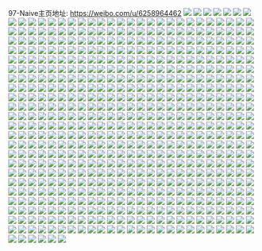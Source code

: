 97-Naive主页地址: https://weibo.com/u/6258964462 
![](https://wx4.sinaimg.cn/mw2000/006PzYzIly1h9fdxt6fa7j30r6107ng8.jpg) 
![](https://wx4.sinaimg.cn/mw2000/006PzYzIly1h9fdxuep4kj30r910ch4w.jpg) 
![](https://wx4.sinaimg.cn/mw2000/006PzYzIly1h9fdy1lau5j31si2e0npd.jpg) 
![](https://wx4.sinaimg.cn/mw2000/006PzYzIly1h9fdxs52ipj30q30ysk98.jpg) 
![](https://wx4.sinaimg.cn/mw2000/006PzYzIly1h9fdy9q19lj31uv2h5e82.jpg) 
![](https://wx4.sinaimg.cn/mw2000/006PzYzIly1h9fdxz3iqpj30q60yvaqw.jpg) 
![](https://wx4.sinaimg.cn/mw2000/006PzYzIly1h9fdxxtw24j324r2uc1kz.jpg) 
![](https://wx4.sinaimg.cn/mw2000/006PzYzIly1h9fdy535g6j321w2qj4qr.jpg) 
![](https://wx4.sinaimg.cn/mw2000/006PzYzIly1h9fdy6c5ncj30s411infs.jpg) 
![](https://wx4.sinaimg.cn/mw2000/006PzYzIly1h82h9rbypxj30se11vkc8.jpg) 
![](https://wx4.sinaimg.cn/mw2000/006PzYzIly1h82h9vf4s2j30rr110auk.jpg) 
![](https://wx4.sinaimg.cn/mw2000/006PzYzIly1h82h9shletj30to13jttw.jpg) 
![](https://wx4.sinaimg.cn/mw2000/006PzYzIly1h82ha1rfpjj31t62ewkjn.jpg) 
![](https://wx4.sinaimg.cn/mw2000/006PzYzIly1h82hhj09v0j323b2sfqv7.jpg) 
![](https://wx4.sinaimg.cn/mw2000/006PzYzIly1h82hht0f8cj324s2udhdv.jpg) 
![](https://wx4.sinaimg.cn/mw2000/006PzYzIly1h82h9z2yl1j323n2svu0z.jpg) 
![](https://wx4.sinaimg.cn/mw2000/006PzYzIly1h82h9ua8k8j30lc0sgn9j.jpg) 
![](https://wx4.sinaimg.cn/mw2000/006PzYzIly1h82h9q5wmfj30u01417qz.jpg) 
![](https://wx4.sinaimg.cn/mw2000/006PzYzIly1h82hgqatfzj32c0340npf.jpg) 
![](https://wx4.sinaimg.cn/mw2000/006PzYzIly1h82h9ti2v4j30u0140tt1.jpg) 
![](https://wx4.sinaimg.cn/mw2000/006PzYzIly1h82ha4aagsj32172plqv6.jpg) 
![](https://wx4.sinaimg.cn/mw2000/006PzYzIly1h82h9w2hugj30lw0t7wtm.jpg) 
![](https://wx4.sinaimg.cn/mw2000/006PzYzIgy1h7q3dl7bq3j325g2vae84.jpg) 
![](https://wx4.sinaimg.cn/mw2000/006PzYzIgy1h7q3d2y1pcj321d2pue84.jpg) 
![](https://wx4.sinaimg.cn/mw2000/006PzYzIgy1h7q3emekmbj329o30wkjp.jpg) 
![](https://wx4.sinaimg.cn/mw2000/006PzYzIgy1h7q3g04yxrj32022o2hdw.jpg) 
![](https://wx4.sinaimg.cn/mw2000/006PzYzIgy1h7q3gtlympj325z2vyqv8.jpg) 
![](https://wx4.sinaimg.cn/mw2000/006PzYzIgy1h7q3joiv9bj31t62ew7wj.jpg) 
![](https://wx4.sinaimg.cn/mw2000/006PzYzIgy1h7q3oilt5wj32802yokjp.jpg) 
![](https://wx4.sinaimg.cn/mw2000/006PzYzIgy1h7q3otl725j323d2shhdw.jpg) 
![](https://wx4.sinaimg.cn/mw2000/006PzYzIgy1h7q3p3l2r8j328v2ztb2d.jpg) 
![](https://wx4.sinaimg.cn/mw2000/006PzYzIgy1h7jc82wg3rj32822yqhdv.jpg) 
![](https://wx4.sinaimg.cn/mw2000/006PzYzIgy1h7jc6792vfj31wz2jyqv6.jpg) 
![](https://wx4.sinaimg.cn/mw2000/006PzYzIgy1h7jc3m9xyoj31zg2n9e84.jpg) 
![](https://wx4.sinaimg.cn/mw2000/006PzYzIgy1h7jc9wwo67j31v92hpx6r.jpg) 
![](https://wx4.sinaimg.cn/mw2000/006PzYzIgy1h7i265po64j31b01qo1kz.jpg) 
![](https://wx4.sinaimg.cn/mw2000/006PzYzIgy1h7i27mf274j31at1qf4qr.jpg) 
![](https://wx4.sinaimg.cn/mw2000/006PzYzIgy1h7i2bi2yhzj325v2vt7wm.jpg) 
![](https://wx4.sinaimg.cn/mw2000/006PzYzIgy1h7i27z6sc6j32c0340x6t.jpg) 
![](https://wx4.sinaimg.cn/mw2000/006PzYzIgy1h773lc953hj30yb19r7cq.jpg) 
![](https://wx4.sinaimg.cn/mw2000/006PzYzIgy1h773lcxobrj30xw1964ay.jpg) 
![](https://wx4.sinaimg.cn/mw2000/006PzYzIgy1h773lbfz7jj30y919o4bv.jpg) 
![](https://wx4.sinaimg.cn/mw2000/006PzYzIgy1h773ldzjf8j30y719lgq9.jpg) 
![](https://wx4.sinaimg.cn/mw2000/006PzYzIgy1h773leqf4mj30y719l0vs.jpg) 
![](https://wx4.sinaimg.cn/mw2000/006PzYzIgy1h773lfyjdvj30y919ond1.jpg) 
![](https://wx4.sinaimg.cn/mw2000/006PzYzIgy1h773lh4j0dj30y419h4gx.jpg) 
![](https://wx4.sinaimg.cn/mw2000/006PzYzIgy1h773ligqlzj30xr190h9e.jpg) 
![](https://wx4.sinaimg.cn/mw2000/006PzYzIgy1h773ljt47tj30y419h1kx.jpg) 
![](https://wx4.sinaimg.cn/mw2000/006PzYzIgy1h6p6fqgfbjj328k2zf4cl.jpg) 
![](https://wx4.sinaimg.cn/mw2000/006PzYzIgy1h6p6fdr0r4j31y12lekjm.jpg) 
![](https://wx4.sinaimg.cn/mw2000/006PzYzIgy1h6p6ga7vbdj31zg2nae83.jpg) 
![](https://wx4.sinaimg.cn/mw2000/006PzYzIgy1h6p6gi32g5j31zx2nwx6q.jpg) 
![](https://wx4.sinaimg.cn/mw2000/006PzYzIgy1h6fvgtlq3qj30k00qodgs.jpg) 
![](https://wx4.sinaimg.cn/mw2000/006PzYzIgy1h6fvhvttxyj31sl2e47wi.jpg) 
![](https://wx4.sinaimg.cn/mw2000/006PzYzIgy1h6fvj7dsj5j325l2vg7h2.jpg) 
![](https://wx4.sinaimg.cn/mw2000/006PzYzIgy1h6fvgq3coij32c0340h3n.jpg) 
![](https://wx4.sinaimg.cn/mw2000/006PzYzIgy1h6a65a7gipj31gf1xx7wh.jpg) 
![](https://wx4.sinaimg.cn/mw2000/006PzYzIgy1h6a665u6zrj31h51yutc2.jpg) 
![](https://wx4.sinaimg.cn/mw2000/006PzYzIgy1h63agexcr6j32c03407wi.jpg) 
![](https://wx4.sinaimg.cn/mw2000/006PzYzIgy1h63agqyapjj32c03401kz.jpg) 
![](https://wx4.sinaimg.cn/mw2000/006PzYzIgy1h63ah1owg2j32c0340npe.jpg) 
![](https://wx4.sinaimg.cn/mw2000/006PzYzIgy1h63ahg6ubxj32b42b4hdt.jpg) 
![](https://wx4.sinaimg.cn/mw2000/006PzYzIgy1h63ag6xo5mj32c03404qr.jpg) 
![](https://wx4.sinaimg.cn/mw2000/006PzYzIgy1h63afuvo7oj328b2z27wi.jpg) 
![](https://wx4.sinaimg.cn/mw2000/006PzYzIgy1h63afm7lifj32c0340qv5.jpg) 
![](https://wx4.sinaimg.cn/mw2000/006PzYzIgy1h63ahadcp9j324k24kb2a.jpg) 
![](https://wx4.sinaimg.cn/mw2000/006PzYzIgy1h63ai35jmej30yi1a01ky.jpg) 
![](https://wx4.sinaimg.cn/mw2000/006PzYzIgy1h5wape4tdlj31sj2e2n3h.jpg) 
![](https://wx4.sinaimg.cn/mw2000/006PzYzIgy1h5wanz5wvwj327a2xqe83.jpg) 
![](https://wx4.sinaimg.cn/mw2000/006PzYzIgy1h5wb86tav6j32c0340qk4.jpg) 
![](https://wx4.sinaimg.cn/mw2000/006PzYzIgy1h5wb8dbekrj31fg1wme81.jpg) 
![](https://wx4.sinaimg.cn/mw2000/006PzYzIgy1h5wb8sw57lj31tz2fzkjm.jpg) 
![](https://wx4.sinaimg.cn/mw2000/006PzYzIgy1h5wb7b0d72j31vu2igqbm.jpg) 
![](https://wx4.sinaimg.cn/mw2000/006PzYzIgy1h5wb94glj3j324z2unu0y.jpg) 
![](https://wx4.sinaimg.cn/mw2000/006PzYzIgy1h5watts0goj30lc0sgjyj.jpg) 
![](https://wx4.sinaimg.cn/mw2000/006PzYzIgy1h5wavuxtngj321t2qf12j.jpg) 
![](https://wx4.sinaimg.cn/mw2000/006PzYzIgy1h5war1dnboj31qz2bytbg.jpg) 
![](https://wx4.sinaimg.cn/mw2000/006PzYzIgy1h5watlj57uj32772xlqv6.jpg) 
![](https://wx4.sinaimg.cn/mw2000/006PzYzIgy1h5wb9kt62kj32112pdu0y.jpg) 
![](https://wx4.sinaimg.cn/mw2000/006PzYzIgy1h5wb9o5qu7j31d41ti4qp.jpg) 
![](https://wx4.sinaimg.cn/mw2000/006PzYzIgy1h5wb9vyxv3j32c03404e5.jpg) 
![](https://wx4.sinaimg.cn/mw2000/006PzYzIgy1h5wba0gr1cj31us2h243a.jpg) 
![](https://wx4.sinaimg.cn/mw2000/006PzYzIgy1h5wba4gadmj31g11xdjzd.jpg) 
![](https://wx4.sinaimg.cn/mw2000/006PzYzIgy1h5wba6wqz9j315e1j7div.jpg) 
![](https://wx4.sinaimg.cn/mw2000/006PzYzIgy1h5unpiatd3j31r92ccwnv.jpg) 
![](https://wx4.sinaimg.cn/mw2000/006PzYzIgy1h5unnzbwd6j328e2z64ok.jpg) 
![](https://wx4.sinaimg.cn/mw2000/006PzYzIgy1h5unp47t0xj31y52ljnpd.jpg) 
![](https://wx4.sinaimg.cn/mw2000/006PzYzIgy1h5unper75cj31yn2m6qv6.jpg) 
![](https://wx4.sinaimg.cn/mw2000/006PzYzIgy1h5unpkxgbkj30xc231wjj.jpg) 
![](https://wx4.sinaimg.cn/mw2000/006PzYzIgy1h5unotfqc8j31zr2nohdt.jpg) 
![](https://wx4.sinaimg.cn/mw2000/006PzYzIgy1h5unp6x2msj31he1z6hdt.jpg) 
![](https://wx4.sinaimg.cn/mw2000/006PzYzIgy1h5uno74179j31v92hp4qq.jpg) 
![](https://wx4.sinaimg.cn/mw2000/006PzYzIgy1h5unootarlj322k2rfww4.jpg) 
![](https://wx4.sinaimg.cn/mw2000/006PzYzIgy1h5unoakzpzj32652w6kjm.jpg) 
![](https://wx4.sinaimg.cn/mw2000/006PzYzIgy1h5unof70yuj325j2vd7wj.jpg) 
![](https://wx4.sinaimg.cn/mw2000/006PzYzIgy1h5unnurp1mj325z2vyx6p.jpg) 
![](https://wx4.sinaimg.cn/mw2000/006PzYzIgy1h5unoia20qj325d2v5dnq.jpg) 
![](https://wx4.sinaimg.cn/mw2000/006PzYzIgy1h5unokzwc4j31p929otk2.jpg) 
![](https://wx4.sinaimg.cn/mw2000/006PzYzIgy1h5uno3n22xj326d2whqrg.jpg) 
![](https://wx4.sinaimg.cn/mw2000/006PzYzIgy1h5unoy5gslj32572uykjl.jpg) 
![](https://wx4.sinaimg.cn/mw2000/006PzYzIgy1h5unp0yl0oj31yv2mhn2c.jpg) 
![](https://wx4.sinaimg.cn/mw2000/006PzYzIgy1h5unpaqs85j324t2ufqv6.jpg) 
![](https://wx4.sinaimg.cn/mw2000/006PzYzIgy1h5s9qvv7lyj31ww2juu0x.jpg) 
![](https://wx4.sinaimg.cn/mw2000/006PzYzIgy1h5s9o828ssj31q32asqv5.jpg) 
![](https://wx4.sinaimg.cn/mw2000/006PzYzIgy1h5s9qf3tk0j31wf2j9x6p.jpg) 
![](https://wx4.sinaimg.cn/mw2000/006PzYzIgy1h5s9pn94ekj325g2va7wi.jpg) 
![](https://wx4.sinaimg.cn/mw2000/006PzYzIgy1h5s9oaa2f9j31ca1se7wh.jpg) 
![](https://wx4.sinaimg.cn/mw2000/006PzYzIgy1h5s9ohf3mtj31jx22k77x.jpg) 
![](https://wx4.sinaimg.cn/mw2000/006PzYzIgy1h5s9oflm30j31zg2n9ahj.jpg) 
![](https://wx4.sinaimg.cn/mw2000/006PzYzIgy1h5s9qqxtjmj321b2pq7cy.jpg) 
![](https://wx4.sinaimg.cn/mw2000/006PzYzIgy1h5s9opa5inj32a631kjws.jpg) 
![](https://wx4.sinaimg.cn/mw2000/006PzYzIgy1h5s9okd65cj31zc2n4dox.jpg) 
![](https://wx4.sinaimg.cn/mw2000/006PzYzIgy1h5s9otwjn4j320q2ozqv5.jpg) 
![](https://wx4.sinaimg.cn/mw2000/006PzYzIgy1h5s9ocwbc7j320s2p1k1q.jpg) 
![](https://wx4.sinaimg.cn/mw2000/006PzYzIgy1h5s9pro9ixj31g31xhadz.jpg) 
![](https://wx4.sinaimg.cn/mw2000/006PzYzIgy1h5s9q29bjgj31mk263e81.jpg) 
![](https://wx4.sinaimg.cn/mw2000/006PzYzIgy1h5s9q7m6jcj31kc233e81.jpg) 
![](https://wx4.sinaimg.cn/mw2000/006PzYzIgy1h5s9qako6gj31wy2jxdpe.jpg) 
![](https://wx4.sinaimg.cn/mw2000/006PzYzIgy1h5s9qmlxxyj320p2oxb2a.jpg) 
![](https://wx4.sinaimg.cn/mw2000/006PzYzIgy1h5rbqlsxcoj31mc25s4qp.jpg) 
![](https://wx4.sinaimg.cn/mw2000/006PzYzIgy1h5rbrncfnoj31l62484qq.jpg) 
![](https://wx4.sinaimg.cn/mw2000/006PzYzIgy1h5rbqczc3cj31o02807wi.jpg) 
![](https://wx4.sinaimg.cn/mw2000/006PzYzIgy1h5rcvnkoggj31o02804qq.jpg) 
![](https://wx4.sinaimg.cn/mw2000/006PzYzIgy1h5ktqi6vwbj327r2ybb2a.jpg) 
![](https://wx4.sinaimg.cn/mw2000/006PzYzIgy1h5ktqp7iu7j32c0340kjn.jpg) 
![](https://wx4.sinaimg.cn/mw2000/006PzYzIgy1h5ktrfor69j328u2zskjm.jpg) 
![](https://wx4.sinaimg.cn/mw2000/006PzYzIgy1h5ktr9fli5j31r02c0x6p.jpg) 
![](https://wx4.sinaimg.cn/mw2000/006PzYzIgy1h5ktr4z1pkj31ct1t27wh.jpg) 
![](https://wx4.sinaimg.cn/mw2000/006PzYzIgy1h5ktrhtqhij315g1jawuk.jpg) 
![](https://wx4.sinaimg.cn/mw2000/006PzYzIgy1h5ktqv5m48j32c0340e82.jpg) 
![](https://wx4.sinaimg.cn/mw2000/006PzYzIgy1h5ktq90b76j320p2oynpd.jpg) 
![](https://wx4.sinaimg.cn/mw2000/006PzYzIgy1h5ktr0xh07j329z31bb2a.jpg) 
![](https://wx4.sinaimg.cn/mw2000/006PzYzIgy1h5imjo93ruj32ac31sx6s.jpg) 
![](https://wx4.sinaimg.cn/mw2000/006PzYzIgy1h5imjfrlvlj32c0340e83.jpg) 
![](https://wx4.sinaimg.cn/mw2000/006PzYzIgy1h5imj4cm2ej32c0340b2b.jpg) 
![](https://wx4.sinaimg.cn/mw2000/006PzYzIgy1h5imj6aug8j32c03401kz.jpg) 
![](https://wx4.sinaimg.cn/mw2000/006PzYzIgy1h5hr0knbbij30t41fqh3z.jpg) 
![](https://wx4.sinaimg.cn/mw2000/006PzYzIgy1h5envip9atj31o0280x6p.jpg) 
![](https://wx4.sinaimg.cn/mw2000/006PzYzIgy1h5envmxt4rj31o0280hdt.jpg) 
![](https://wx4.sinaimg.cn/mw2000/006PzYzIgy1h5envr52zej31o0280kjl.jpg) 
![](https://wx4.sinaimg.cn/mw2000/006PzYzIgy1h5envd2zxkj31o0280kjl.jpg) 
![](https://wx4.sinaimg.cn/mw2000/006PzYzIgy1h58ype6z7bj31rm2ctx6p.jpg) 
![](https://wx4.sinaimg.cn/mw2000/006PzYzIgy1h58yph4ngvj31zj2nd1ky.jpg) 
![](https://wx4.sinaimg.cn/mw2000/006PzYzIgy1h58yp8tkddj31gv1yib0z.jpg) 
![](https://wx4.sinaimg.cn/mw2000/006PzYzIgy1h58ypkczfkj31we2j7kjl.jpg) 
![](https://wx4.sinaimg.cn/mw2000/006PzYzIgy1h56bsbkip8j31y12leqv7.jpg) 
![](https://wx4.sinaimg.cn/mw2000/006PzYzIgy1h56bs5q4k4j31x12k24qs.jpg) 
![](https://wx4.sinaimg.cn/mw2000/006PzYzIgy1h56bsgcrfoj31tc2f4u0x.jpg) 
![](https://wx4.sinaimg.cn/mw2000/006PzYzIgy1h53g20f1ftj31cj1sp1kx.jpg) 
![](https://wx4.sinaimg.cn/mw2000/006PzYzIgy1h53g22gh8jj31co1sw1kx.jpg) 
![](https://wx4.sinaimg.cn/mw2000/006PzYzIgy1h53g1y4o1kj31ew1vv4qp.jpg) 
![](https://wx4.sinaimg.cn/mw2000/006PzYzIgy1h53g24f6s4j31c61s84qp.jpg) 
![](https://wx4.sinaimg.cn/mw2000/006PzYzIgy1h5342690rvj32c033y4qs.jpg) 
![](https://wx4.sinaimg.cn/mw2000/006PzYzIgy1h534291i9ij321u2qgu0y.jpg) 
![](https://wx4.sinaimg.cn/mw2000/006PzYzIgy1h5343818mrj32c03404qr.jpg) 
![](https://wx4.sinaimg.cn/mw2000/006PzYzIgy1h51yl373a8j32a72a7u0z.jpg) 
![](https://wx4.sinaimg.cn/mw2000/006PzYzIgy1h51ykt5rdbj322f2r91l0.jpg) 
![](https://wx4.sinaimg.cn/mw2000/006PzYzIgy1h51ylh418wj32c0340b2d.jpg) 
![](https://wx4.sinaimg.cn/mw2000/006PzYzIgy1h51ylspxs7j324s2ud7wk.jpg) 
![](https://wx4.sinaimg.cn/mw2000/006PzYzIgy1h4vzc1rd62j32801o0hdt.jpg) 
![](https://wx4.sinaimg.cn/mw2000/006PzYzIgy1h4vzbzs8a5j32c0340e81.jpg) 
![](https://wx4.sinaimg.cn/mw2000/006PzYzIgy1h4vzd4mr4mj328f2z8u0x.jpg) 
![](https://wx4.sinaimg.cn/mw2000/006PzYzIgy1h4vzd1xtn0j31yr2mc4qq.jpg) 
![](https://wx4.sinaimg.cn/mw2000/006PzYzIgy1h4qkgli4usj31mc25sx6p.jpg) 
![](https://wx4.sinaimg.cn/mw2000/006PzYzIgy1h4qkguclmkj31zz2nzb2c.jpg) 
![](https://wx4.sinaimg.cn/mw2000/006PzYzIgy1h4qkh1lmp5j31vv2ih4qq.jpg) 
![](https://wx4.sinaimg.cn/mw2000/006PzYzIgy1h4qkhih0spj31vk2i3hdv.jpg) 
![](https://wx4.sinaimg.cn/mw2000/006PzYzIgy1h4qkgd7595j31xy2l9u0z.jpg) 
![](https://wx4.sinaimg.cn/mw2000/006PzYzIgy1h4qkhs9xfmj321g2pxnpe.jpg) 
![](https://wx4.sinaimg.cn/mw2000/006PzYzIgy1h4qkh8btvvj31rj2cqu0y.jpg) 
![](https://wx4.sinaimg.cn/mw2000/006PzYzIgy1h4qkg2go7zj31ma25s7wh.jpg) 
![](https://wx4.sinaimg.cn/mw2000/006PzYzIgy1h4qkg0uls5j325n2vjhdw.jpg) 
![](https://wx4.sinaimg.cn/mw2000/006PzYzIgy1h4pf6skmzyj31rf2n5npe.jpg) 
![](https://wx4.sinaimg.cn/mw2000/006PzYzIgy1h4pf4r0gwbj31ut2h3hdu.jpg) 
![](https://wx4.sinaimg.cn/mw2000/006PzYzIgy1h4pf4gzvw8j31w92j0kjm.jpg) 
![](https://wx4.sinaimg.cn/mw2000/006PzYzIgy1h4pf7cqjipj31v82st4qr.jpg) 
![](https://wx4.sinaimg.cn/mw2000/006PzYzIgy1h4pf4z5wpmj31ni2xrx6p.jpg) 
![](https://wx4.sinaimg.cn/mw2000/006PzYzIgy1h4pf56iv5wj31si2e0hdu.jpg) 
![](https://wx4.sinaimg.cn/mw2000/006PzYzIgy1h4pf5jpxobj31z72mykjn.jpg) 
![](https://wx4.sinaimg.cn/mw2000/006PzYzIgy1h4pf5owi5vj322o340qv7.jpg) 
![](https://wx4.sinaimg.cn/mw2000/006PzYzIgy1h4pf5uk4agj321q32mb2b.jpg) 
![](https://wx4.sinaimg.cn/mw2000/006PzYzIgy1h4pf5zknflj32rk22ohdv.jpg) 
![](https://wx4.sinaimg.cn/mw2000/006PzYzIgy1h4pf7gfcoaj318b1uhu0x.jpg) 
![](https://wx4.sinaimg.cn/mw2000/006PzYzIgy1h4pf669hpij31xj2wbe83.jpg) 
![](https://wx4.sinaimg.cn/mw2000/006PzYzIgy1h4pf6nthhnj32752xihdx.jpg) 
![](https://wx4.sinaimg.cn/mw2000/006PzYzIgy1h4pf8a1q3pj31ys2y67wj.jpg) 
![](https://wx4.sinaimg.cn/mw2000/006PzYzIgy1h4pf6zhfnbj31yi2xrhdy.jpg) 
![](https://wx4.sinaimg.cn/mw2000/006PzYzIgy1h4pf7yxn08j31yr2y4b2c.jpg) 
![](https://wx4.sinaimg.cn/mw2000/006PzYzIgy1h4pf6dhtgqj31t32pnnpe.jpg) 
![](https://wx4.sinaimg.cn/mw2000/006PzYzIgy1h4pf867e05j31my2gf7wk.jpg) 
![](https://wx4.sinaimg.cn/mw2000/006PzYzIgy1h4os6qmxllj32552uuu0z.jpg) 
![](https://wx4.sinaimg.cn/mw2000/006PzYzIgy1h4os6gssyej32af31xe84.jpg) 
![](https://wx4.sinaimg.cn/mw2000/006PzYzIgy1h4os5ttbrbj32c0340b2c.jpg) 
![](https://wx4.sinaimg.cn/mw2000/006PzYzIgy1h4os5ypn43j326t2x2e83.jpg) 
![](https://wx4.sinaimg.cn/mw2000/006PzYzIgy1h4os6muc9ij323e2si1l0.jpg) 
![](https://wx4.sinaimg.cn/mw2000/006PzYzIgy1h4os6v60alj324s2ud1l0.jpg) 
![](https://wx4.sinaimg.cn/mw2000/006PzYzIgy1h4os71sparj31si2e0qv6.jpg) 
![](https://wx4.sinaimg.cn/mw2000/006PzYzIgy1h4os6689qlj32082obqv7.jpg) 
![](https://wx4.sinaimg.cn/mw2000/006PzYzIgy1h4os6z49evj31s02dce83.jpg) 
![](https://wx4.sinaimg.cn/mw2000/006PzYzIgy1h4o8cp56bij323f2sl1kz.jpg) 
![](https://wx4.sinaimg.cn/mw2000/006PzYzIgy1h4o8bzddgtj326b2wfqv7.jpg) 
![](https://wx4.sinaimg.cn/mw2000/006PzYzIgy1h4o8capnacj327p2yakjn.jpg) 
![](https://wx4.sinaimg.cn/mw2000/006PzYzIgy1h4o8cgims3j31tc2f44qq.jpg) 
![](https://wx4.sinaimg.cn/mw2000/006PzYzIgy1h4o8cvreezj326i2wohdu.jpg) 
![](https://wx4.sinaimg.cn/mw2000/006PzYzIgy1h4o8d0f8gyj329930db2b.jpg) 
![](https://wx4.sinaimg.cn/mw2000/006PzYzIgy1h4o8d5ljy7j326e2wi1kz.jpg) 
![](https://wx4.sinaimg.cn/mw2000/006PzYzIgy1h4o8dao9gmj31vv2ih7wi.jpg) 
![](https://wx4.sinaimg.cn/mw2000/006PzYzIgy1h4o8brrdkoj329q30z7wj.jpg) 
![](https://wx4.sinaimg.cn/mw2000/006PzYzIly1h46kx03coej31cq1sy4qp.jpg) 
![](https://wx4.sinaimg.cn/mw2000/006PzYzIly1h46kwyxqoij31ko23j7wh.jpg) 
![](https://wx4.sinaimg.cn/mw2000/006PzYzIly1h43mzbmzu2j31rn2cue82.jpg) 
![](https://wx4.sinaimg.cn/mw2000/006PzYzIly1h43mzfrvrsj31bt1rqkjl.jpg) 
![](https://wx4.sinaimg.cn/mw2000/006PzYzIly1h43mzdbp6vj325q2vnx6q.jpg) 
![](https://wx4.sinaimg.cn/mw2000/006PzYzIly1h43mzgvu86j31711le1kn.jpg) 
![](https://wx4.sinaimg.cn/mw2000/006PzYzIly1h3xa5rtsq0j32062o8b2a.jpg) 
![](https://wx4.sinaimg.cn/mw2000/006PzYzIly1h3xa5plfxej320n2oub2a.jpg) 
![](https://wx4.sinaimg.cn/mw2000/006PzYzIly1h3rjqo29tfj31rn2cuhdt.jpg) 
![](https://wx4.sinaimg.cn/mw2000/006PzYzIly1h3rjqovbwaj31qc2b4hdt.jpg) 
![](https://wx4.sinaimg.cn/mw2000/006PzYzIly1h3rjqpoxsrj31ol28snpd.jpg) 
![](https://wx4.sinaimg.cn/mw2000/006PzYzIly1h3rjqjt1fhj321s2qd7wj.jpg) 
![](https://wx4.sinaimg.cn/mw2000/006PzYzIly1h3rjql35ukj32072o9kjm.jpg) 
![](https://wx4.sinaimg.cn/mw2000/006PzYzIly1h3rjqn3we6j32052o71kz.jpg) 
![](https://wx4.sinaimg.cn/mw2000/006PzYzIly1h3rjqqw1kaj31s62dj1ky.jpg) 
![](https://wx4.sinaimg.cn/mw2000/006PzYzIly1h3rjqryp0pj31tc2f4hdu.jpg) 
![](https://wx4.sinaimg.cn/mw2000/006PzYzIly1h3rjqtcgy5j31vb2hrnpe.jpg) 
![](https://wx4.sinaimg.cn/mw2000/006PzYzIly1h3l0je86qjj31yl2m3b2a.jpg) 
![](https://wx4.sinaimg.cn/mw2000/006PzYzIly1h3l0jkm6ruj31jq22bkjl.jpg) 
![](https://wx4.sinaimg.cn/mw2000/006PzYzIly1h3l0jipg2pj327k2y24qr.jpg) 
![](https://wx4.sinaimg.cn/mw2000/006PzYzIly1h3l0jm3q53j31hd1z5kjl.jpg) 
![](https://wx4.sinaimg.cn/mw2000/006PzYzIly1h3l0jnq8pyj31v82hn7wh.jpg) 
![](https://wx4.sinaimg.cn/mw2000/006PzYzIly1h3l0jqlcw1j327g2xxx6q.jpg) 
![](https://wx4.sinaimg.cn/mw2000/006PzYzIly1h3l0js265wj31h71yynpd.jpg) 
![](https://wx4.sinaimg.cn/mw2000/006PzYzIly1h3l0julnr7j32542uthdv.jpg) 
![](https://wx4.sinaimg.cn/mw2000/006PzYzIly1h3l0jzmxjnj32c03401l0.jpg) 
![](https://wx4.sinaimg.cn/mw2000/006PzYzIly1h3l0jw7kuzj31sc2dskjl.jpg) 
![](https://wx4.sinaimg.cn/mw2000/006PzYzIly1h3hi21tnpqj327y2ylkjn.jpg) 
![](https://wx4.sinaimg.cn/mw2000/006PzYzIly1h3hi1i8tvnj320r2ozu0y.jpg) 
![](https://wx4.sinaimg.cn/mw2000/006PzYzIly1h3hi1dxe4uj325k2vehdv.jpg) 
![](https://wx4.sinaimg.cn/mw2000/006PzYzIly1h3hi1mbosrj31zj2nd7wj.jpg) 
![](https://wx4.sinaimg.cn/mw2000/006PzYzIly1h3hi1r0f2gj31yb2lr7wj.jpg) 
![](https://wx4.sinaimg.cn/mw2000/006PzYzIly1h3hi1wagg6j327e2xub2b.jpg) 
![](https://wx4.sinaimg.cn/mw2000/006PzYzIly1h3cx7hb1q1j31ie20j7wh.jpg) 
![](https://wx4.sinaimg.cn/mw2000/006PzYzIly1h3cx7g347sj31mc25sdy8.jpg) 
![](https://wx4.sinaimg.cn/mw2000/006PzYzIly1h3akio6vmnj31uv2h6e2w.jpg) 
![](https://wx4.sinaimg.cn/mw2000/006PzYzIly1h3akivuvlbj328w28wb29.jpg) 
![](https://wx4.sinaimg.cn/mw2000/006PzYzIly1h3akime350j32b2340x6p.jpg) 
![](https://wx4.sinaimg.cn/mw2000/006PzYzIly1h3akipeovdj323d2shhdu.jpg) 
![](https://wx4.sinaimg.cn/mw2000/006PzYzIly1h3akit0n1lj31v32hfx6p.jpg) 
![](https://wx4.sinaimg.cn/mw2000/006PzYzIly1h3akirpk1sj325m2vi4qr.jpg) 
![](https://wx4.sinaimg.cn/mw2000/006PzYzIly1h3akiq6dxsj31eq1vme78.jpg) 
![](https://wx4.sinaimg.cn/mw2000/006PzYzIly1h3akiv18shj31w82iyu0x.jpg) 
![](https://wx4.sinaimg.cn/mw2000/006PzYzIly1h3akiu09lbj31u22g3u0x.jpg) 
![](https://wx4.sinaimg.cn/mw2000/006PzYzIly1h38agxuhj3j31cx1t8b29.jpg) 
![](https://wx4.sinaimg.cn/mw2000/006PzYzIly1h38agyt2n7j30x2183139.jpg) 
![](https://wx4.sinaimg.cn/mw2000/006PzYzIly1h38agybl4mj30wc173qd5.jpg) 
![](https://wx4.sinaimg.cn/mw2000/006PzYzIly1h38agqwa2cj319c1og1g0.jpg) 
![](https://wx4.sinaimg.cn/mw2000/006PzYzIly1h38agl4f4zj30x1182drf.jpg) 
![](https://wx4.sinaimg.cn/mw2000/006PzYzIly1h38agv1kn0j30xs19112r.jpg) 
![](https://wx4.sinaimg.cn/mw2000/006PzYzIly1h38aglscrpj312h0svtdx.jpg) 
![](https://wx4.sinaimg.cn/mw2000/006PzYzIly1h38agmlwrbj30pj0y1tch.jpg) 
![](https://wx4.sinaimg.cn/mw2000/006PzYzIly1h38agma6alj30ry0ky0vw.jpg) 
![](https://wx4.sinaimg.cn/mw2000/006PzYzIly1h38aguefeij30xv1o81km.jpg) 
![](https://wx4.sinaimg.cn/mw2000/006PzYzIly1h38agjlcl5j321c1j0hdv.jpg) 
![](https://wx4.sinaimg.cn/mw2000/006PzYzIly1h38agpu4nuj321c1j0b2b.jpg) 
![](https://wx4.sinaimg.cn/mw2000/006PzYzIly1h38agsog38j321c1j0u0x.jpg) 
![](https://wx4.sinaimg.cn/mw2000/006PzYzIly1h38agvzfs1j30uv155dmz.jpg) 
![](https://wx4.sinaimg.cn/mw2000/006PzYzIly1h38agkblj8j30y819mnbr.jpg) 
![](https://wx4.sinaimg.cn/mw2000/006PzYzIly1h2vgw7q2znj31891n0kcm.jpg) 
![](https://wx4.sinaimg.cn/mw2000/006PzYzIly1h2qi2i4nmbj31xt2l3npd.jpg) 
![](https://wx4.sinaimg.cn/mw2000/006PzYzIly1h2qi2h66x7j31t52ev4qp.jpg) 
![](https://wx4.sinaimg.cn/mw2000/006PzYzIly1h2qi2j2xxhj324a2tqu0x.jpg) 
![](https://wx4.sinaimg.cn/mw2000/006PzYzIly1h2qi2jv011j31w92j0kjl.jpg) 
![](https://wx4.sinaimg.cn/mw2000/006PzYzIly1h2qi2khdyej31xn2kv7wh.jpg) 
![](https://wx4.sinaimg.cn/mw2000/006PzYzIly1h2qi2l23p5j31qn2bj1kx.jpg) 
![](https://wx4.sinaimg.cn/mw2000/006PzYzIly1h2o5lp7bdhj31ub2genpd.jpg) 
![](https://wx4.sinaimg.cn/mw2000/006PzYzIly1h2m94n61ncj31z62mwhdt.jpg) 
![](https://wx4.sinaimg.cn/mw2000/006PzYzIly1h2i40yrqrqj31m625jhdt.jpg) 
![](https://wx4.sinaimg.cn/mw2000/006PzYzIly1h2i40zq8pnj327e27f7wh.jpg) 
![](https://wx4.sinaimg.cn/mw2000/006PzYzIly1h2i40xhahhj32c02c0hdt.jpg) 
![](https://wx4.sinaimg.cn/mw2000/006PzYzIly1h2i410xceyj31v82hmha1.jpg) 
![](https://wx4.sinaimg.cn/mw2000/006PzYzIly1h29u6nf71mj32c033ehdt.jpg) 
![](https://wx4.sinaimg.cn/mw2000/006PzYzIly1h29u6mu5hij31oi28nb29.jpg) 
![](https://wx4.sinaimg.cn/mw2000/006PzYzIly1h29u6o4ge8j31mq26a4qp.jpg) 
![](https://wx4.sinaimg.cn/mw2000/006PzYzIly1h29u6pf00yj329f30kqv6.jpg) 
![](https://wx4.sinaimg.cn/mw2000/006PzYzIly1h27d4kodn3j31fo1ww7wh.jpg) 
![](https://wx4.sinaimg.cn/mw2000/006PzYzIly1h1tukdpxbnj31bm1rh7wh.jpg) 
![](https://wx4.sinaimg.cn/mw2000/006PzYzIly1h1tukf5cqej31iw217u0x.jpg) 
![](https://wx4.sinaimg.cn/mw2000/006PzYzIly1h1s7ioetv0j327z2ynx6q.jpg) 
![](https://wx4.sinaimg.cn/mw2000/006PzYzIly1h1s7ipihiaj31r02c0qv5.jpg) 
![](https://wx4.sinaimg.cn/mw2000/006PzYzIly1h1s7iqszibj31v42hhqv5.jpg) 
![](https://wx4.sinaimg.cn/mw2000/006PzYzIly1h1s7iyc6ttj323f2sj7wi.jpg) 
![](https://wx4.sinaimg.cn/mw2000/006PzYzIly1h1s7jcojxlj32722xex6p.jpg) 
![](https://wx4.sinaimg.cn/mw2000/006PzYzIly1h1s7jeyknyj320c2oghdt.jpg) 
![](https://wx4.sinaimg.cn/mw2000/006PzYzIly1h1s7jiuy40j322q2rmqv5.jpg) 
![](https://wx4.sinaimg.cn/mw2000/006PzYzIly1h1s7jm10orj32752xib2a.jpg) 
![](https://wx4.sinaimg.cn/mw2000/006PzYzIly1h1s7jora3sj31z72mxhdt.jpg) 
![](https://wx4.sinaimg.cn/mw2000/006PzYzIly1h1s7jqe23tj328p2zlu0x.jpg) 
![](https://wx4.sinaimg.cn/mw2000/006PzYzIly1h1s7jrprzoj322m2rhx6p.jpg) 
![](https://wx4.sinaimg.cn/mw2000/006PzYzIly1h1s7jsz3k4j31ze2n7x6p.jpg) 
![](https://wx4.sinaimg.cn/mw2000/006PzYzIly1h1s7jufakjj325i2vckjl.jpg) 
![](https://wx4.sinaimg.cn/mw2000/006PzYzIly1h1s7imszcxj31u42g6kjl.jpg) 
![](https://wx4.sinaimg.cn/mw2000/006PzYzIly1h1s7jv5licj31qx2bw4qp.jpg) 
![](https://wx4.sinaimg.cn/mw2000/006PzYzIly1h1s7jvy5psj31sp2e94qp.jpg) 
![](https://wx4.sinaimg.cn/mw2000/006PzYzIly1h1rq3xsaz8j31d21d21kx.jpg) 
![](https://wx4.sinaimg.cn/mw2000/006PzYzIly1h1opv30uiyj31o01o01kx.jpg) 
![](https://wx4.sinaimg.cn/mw2000/006PzYzIly1h1opv1qw8gj31o01o07wh.jpg) 
![](https://wx4.sinaimg.cn/mw2000/006PzYzIly1h1opv47vjzj31o01o07wh.jpg) 
![](https://wx4.sinaimg.cn/mw2000/006PzYzIly1h1opv5k4t5j31o01o0hdt.jpg) 
![](https://wx4.sinaimg.cn/mw2000/006PzYzIly1h1jnjz68noj31gm1gmkbx.jpg) 
![](https://wx4.sinaimg.cn/mw2000/006PzYzIly1h1jnjyw6m7j31h21h24ks.jpg) 
![](https://wx4.sinaimg.cn/mw2000/006PzYzIly1h1jnjzfv0bj31g01g0ttj.jpg) 
![](https://wx4.sinaimg.cn/mw2000/006PzYzIly1h1jnjzpac3j31fd1fdkay.jpg) 
![](https://wx4.sinaimg.cn/mw2000/006PzYzIly1h1gcm9fvh0j325z2w0kjn.jpg) 
![](https://wx4.sinaimg.cn/mw2000/006PzYzIly1h1gcm6osr1j323h2sn7wk.jpg) 
![](https://wx4.sinaimg.cn/mw2000/006PzYzIly1h1gcm86qw4j325g2v9hdv.jpg) 
![](https://wx4.sinaimg.cn/mw2000/006PzYzIly1h1gcmdw094j328t2zpqv5.jpg) 
![](https://wx4.sinaimg.cn/mw2000/006PzYzIly1h1gcmddas7j31e91v07wh.jpg) 
![](https://wx4.sinaimg.cn/mw2000/006PzYzIly1h1gcmajib8j320n2ovu0y.jpg) 
![](https://wx4.sinaimg.cn/mw2000/006PzYzIly1h1gcmcwlymj31r72c9npd.jpg) 
![](https://wx4.sinaimg.cn/mw2000/006PzYzIly1h1gcmc0er2j324b2tqx6r.jpg) 
![](https://wx4.sinaimg.cn/mw2000/006PzYzIly1h1gcmfs7qhj325i2vbb2c.jpg) 
![](https://wx4.sinaimg.cn/mw2000/006PzYzIly1h1av680v8uj31941o51es.jpg) 
![](https://wx4.sinaimg.cn/mw2000/006PzYzIly1h1av68igyuj319b1oenih.jpg) 
![](https://wx4.sinaimg.cn/mw2000/006PzYzIly1h1720u07hij32c0340e82.jpg) 
![](https://wx4.sinaimg.cn/mw2000/006PzYzIly1h1720f0a1fj32a731lkjn.jpg) 
![](https://wx4.sinaimg.cn/mw2000/006PzYzIly1h1720g7qa0j30y419i7je.jpg) 
![](https://wx4.sinaimg.cn/mw2000/006PzYzIly1h11gz9wh43j31bv1ru1j0.jpg) 
![](https://wx4.sinaimg.cn/mw2000/006PzYzIly1h11gzapxakj31mh25zkjl.jpg) 
![](https://wx4.sinaimg.cn/mw2000/006PzYzIly1h11gzccbh4j32772xm4qr.jpg) 
![](https://wx4.sinaimg.cn/mw2000/006PzYzIly1h0ewv3ki5zj30k00qowk0.jpg) 
![](https://wx4.sinaimg.cn/mw2000/006PzYzIly1h0ewupuz9bj31ms26dx6p.jpg) 
![](https://wx4.sinaimg.cn/mw2000/006PzYzIly1h041wkpyk4j31r02c0hdt.jpg) 
![](https://wx4.sinaimg.cn/mw2000/006PzYzIly1h041wi5tvmj31g71xle81.jpg) 
![](https://wx4.sinaimg.cn/mw2000/006PzYzIly1h041wa54w0j31ln24thdt.jpg) 
![](https://wx4.sinaimg.cn/mw2000/006PzYzIly1h041wgw782j321b2pqe81.jpg) 
![](https://wx4.sinaimg.cn/mw2000/006PzYzIly1h041wf8oj1j30nz0vy44y.jpg) 
![](https://wx4.sinaimg.cn/mw2000/006PzYzIly1h041wjfhy1j31zu2ns1ky.jpg) 
![](https://wx4.sinaimg.cn/mw2000/006PzYzIly1h041weslnqj321j2q04qq.jpg) 
![](https://wx4.sinaimg.cn/mw2000/006PzYzIly1h041wb3r3pj31pw2aih9d.jpg) 
![](https://wx4.sinaimg.cn/mw2000/006PzYzIly1h041wd5vedj3292302qv6.jpg) 
![](https://wx4.sinaimg.cn/mw2000/006PzYzIly1h01qlg9dqhj317c1lq1kx.jpg) 
![](https://wx4.sinaimg.cn/mw2000/006PzYzIly1h01qld482zj31gw1yie81.jpg) 
![](https://wx4.sinaimg.cn/mw2000/006PzYzIly1h01qlfcowpj31a11pd7wh.jpg) 
![](https://wx4.sinaimg.cn/mw2000/006PzYzIly1h01qlemesij31jn227b29.jpg) 
![](https://wx4.sinaimg.cn/mw2000/006PzYzIly1h01qqp1w2qj31cl1srb29.jpg) 
![](https://wx4.sinaimg.cn/mw2000/006PzYzIly1h01qlfq8y7j316i1kotwq.jpg) 
![](https://wx4.sinaimg.cn/mw2000/006PzYzIly1gzz769fq4sj31cx1t7hdt.jpg) 
![](https://wx4.sinaimg.cn/mw2000/006PzYzIly1gzz76b5v9xj31h81yyu0x.jpg) 
![](https://wx4.sinaimg.cn/mw2000/006PzYzIly1gzz76a9pk0j31c11s0hdt.jpg) 
![](https://wx4.sinaimg.cn/mw2000/006PzYzIly1gzz768ixc8j31is211qv5.jpg) 
![](https://wx4.sinaimg.cn/mw2000/006PzYzIly1gzz76dv37lj31o0280npd.jpg) 
![](https://wx4.sinaimg.cn/mw2000/006PzYzIly1gzz76bzp75j31ln24tqv5.jpg) 
![](https://wx4.sinaimg.cn/mw2000/006PzYzIly1gzz76el8hej31ni27cqv5.jpg) 
![](https://wx4.sinaimg.cn/mw2000/006PzYzIly1gzz76ftu06j31n026ou0x.jpg) 
![](https://wx4.sinaimg.cn/mw2000/006PzYzIly1gzz76cprqbj31i5207b29.jpg) 
![](https://wx4.sinaimg.cn/mw2000/006PzYzIly1gzx797976aj30lc0sgwjv.jpg) 
![](https://wx4.sinaimg.cn/mw2000/006PzYzIly1gzt91lu5loj31o02807wh.jpg) 
![](https://wx4.sinaimg.cn/mw2000/006PzYzIly1gzt91ms7n7j31o0280b29.jpg) 
![](https://wx4.sinaimg.cn/mw2000/006PzYzIly1gzt91kr6inj31o02807wh.jpg) 
![](https://wx4.sinaimg.cn/mw2000/006PzYzIly1gzrc43pg7aj310r1cz1kx.jpg) 
![](https://wx4.sinaimg.cn/mw2000/006PzYzIly1gzrc486wrvj31c91sce81.jpg) 
![](https://wx4.sinaimg.cn/mw2000/006PzYzIly1gzrc3szet8j32c0340kjn.jpg) 
![](https://wx4.sinaimg.cn/mw2000/006PzYzIly1gzrc470p6xj31sc1scx6p.jpg) 
![](https://wx4.sinaimg.cn/mw2000/006PzYzIly1gzrc45ap0xj31oy298npd.jpg) 
![](https://wx4.sinaimg.cn/mw2000/006PzYzIly1gzrc3q3d6tj329j30pb2a.jpg) 
![](https://wx4.sinaimg.cn/mw2000/006PzYzIly1gzrc3y43h5j32c03404qr.jpg) 
![](https://wx4.sinaimg.cn/mw2000/006PzYzIly1gzrc4cakjej32c0340kjo.jpg) 
![](https://wx4.sinaimg.cn/mw2000/006PzYzIly1gzq6yc9bd2j31sc2ds7wi.jpg) 
![](https://wx4.sinaimg.cn/mw2000/006PzYzIly1gzq6yak6nlj31sc2ds4qq.jpg) 
![](https://wx4.sinaimg.cn/mw2000/006PzYzIly1gzq6ydeb5nj31wj2je4qq.jpg) 
![](https://wx4.sinaimg.cn/mw2000/006PzYzIly1gzmnjsqbouj30yi1a0du1.jpg) 
![](https://wx4.sinaimg.cn/mw2000/006PzYzIly1gz34vo41izj31h61ywkie.jpg) 
![](https://wx4.sinaimg.cn/mw2000/006PzYzIly1gz34vn4hoij319h1olqof.jpg) 
![](https://wx4.sinaimg.cn/mw2000/006PzYzIly1gz34vp71v3j31gl1y3x2e.jpg) 
![](https://wx4.sinaimg.cn/mw2000/006PzYzIly1gyy0ahi1x7j326q2x0hdu.jpg) 
![](https://wx4.sinaimg.cn/mw2000/006PzYzIly1gyy0ag0ardj31ku1ktb29.jpg) 
![](https://wx4.sinaimg.cn/mw2000/006PzYzIly1gyy0aiw6g1j321k2q2qv6.jpg) 
![](https://wx4.sinaimg.cn/mw2000/006PzYzIly1gyy0akifydj32382sahdv.jpg) 
![](https://wx4.sinaimg.cn/mw2000/006PzYzIly1gyvtq208ztj32c0340hdw.jpg) 
![](https://wx4.sinaimg.cn/mw2000/006PzYzIly1gyvtpxpsbjj32c0340x6s.jpg) 
![](https://wx4.sinaimg.cn/mw2000/006PzYzIly1gyvtq58w41j327j2y0npf.jpg) 
![](https://wx4.sinaimg.cn/mw2000/006PzYzIly1gyvtqaofotj323b2sfu0y.jpg) 
![](https://wx4.sinaimg.cn/mw2000/006PzYzIly1gyvtptusqnj32452tj4qq.jpg) 
![](https://wx4.sinaimg.cn/mw2000/006PzYzIly1gyvtq7qpi3j32ak3221kz.jpg) 
![](https://wx4.sinaimg.cn/mw2000/006PzYzIly1gyvtqdllp1j32862yve82.jpg) 
![](https://wx4.sinaimg.cn/mw2000/006PzYzIly1gyvtqg4yr2j322v2rte82.jpg) 
![](https://wx4.sinaimg.cn/mw2000/006PzYzIly1gyvtqiebszj32002nz7wi.jpg) 
![](https://wx4.sinaimg.cn/mw2000/006PzYzIly1gytmglutn1j328c2z3b2a.jpg) 
![](https://wx4.sinaimg.cn/mw2000/006PzYzIly1gytmgpway7j32412tdhdv.jpg) 
![](https://wx4.sinaimg.cn/mw2000/006PzYzIly1gytmgvh0cuj326x2x71ky.jpg) 
![](https://wx4.sinaimg.cn/mw2000/006PzYzIly1gytmh4krfvj31mj2611ky.jpg) 
![](https://wx4.sinaimg.cn/mw2000/006PzYzIly1gyr2yr5op9j323n2sv4qr.jpg) 
![](https://wx4.sinaimg.cn/mw2000/006PzYzIly1gyr2yw7pcmj321s2qcb2b.jpg) 
![](https://wx4.sinaimg.cn/mw2000/006PzYzIly1gyr2yytgmvj329b30fu0z.jpg) 
![](https://wx4.sinaimg.cn/mw2000/006PzYzIly1gyr2z1lgrsj32712xd4qr.jpg) 
![](https://wx4.sinaimg.cn/mw2000/006PzYzIly1gyr2z3ephrj31mj261npd.jpg) 
![](https://wx4.sinaimg.cn/mw2000/006PzYzIly1gyr2z6f1l6j326j2wo4qr.jpg) 
![](https://wx4.sinaimg.cn/mw2000/006PzYzIly1gymrx6oek3j31i22024qp.jpg) 
![](https://wx4.sinaimg.cn/mw2000/006PzYzIly1gymrx93zh8j31hj1zdwzg.jpg) 
![](https://wx4.sinaimg.cn/mw2000/006PzYzIly1gymrxbeherj31h31yr1jl.jpg) 
![](https://wx4.sinaimg.cn/mw2000/006PzYzIly1gymrx09i9ij31e51uutyu.jpg) 
![](https://wx4.sinaimg.cn/mw2000/006PzYzIly1gykh7o8tk9j32o02o0npf.jpg) 
![](https://wx4.sinaimg.cn/mw2000/006PzYzIly1gykf75rl2cj31yj1gwtrk.jpg) 
![](https://wx4.sinaimg.cn/mw2000/006PzYzIly1gyhtrrxcuuj31o01o01iq.jpg) 
![](https://wx4.sinaimg.cn/mw2000/006PzYzIly1gydsk3573wj31d41th4qp.jpg) 
![](https://wx4.sinaimg.cn/mw2000/006PzYzIly1gxxmd9s23dj32c0340qv6.jpg) 
![](https://wx4.sinaimg.cn/mw2000/006PzYzIly1gxxmdauhwaj31tj2feqv5.jpg) 
![](https://wx4.sinaimg.cn/mw2000/006PzYzIly1gxxmd7vx8sj31rh2cm1ky.jpg) 
![](https://wx4.sinaimg.cn/mw2000/006PzYzIly1gxxmdc3g7fj323u2t4b2a.jpg) 
![](https://wx4.sinaimg.cn/mw2000/006PzYzIly1gxqnk1ko6kj31o01o04qp.jpg) 
![](https://wx4.sinaimg.cn/mw2000/006PzYzIly1gxqnk3x0frj30u013zk2l.jpg) 
![](https://wx4.sinaimg.cn/mw2000/006PzYzIly1gxqnk4cby3j30u0140drw.jpg) 
![](https://wx4.sinaimg.cn/mw2000/006PzYzIly1gxoaqebdwgj30yi1a012k.jpg) 
![](https://wx4.sinaimg.cn/mw2000/006PzYzIly1gxj0ezrd23j31o01o0tze.jpg) 
![](https://wx4.sinaimg.cn/mw2000/006PzYzIly1gxj0f0fl5aj31o01o07w4.jpg) 
![](https://wx4.sinaimg.cn/mw2000/006PzYzIly1gxj0f138k2j31o01o0hdd.jpg) 
![](https://wx4.sinaimg.cn/mw2000/006PzYzIly1gx91uc6kevj31j521h4qq.jpg) 
![](https://wx4.sinaimg.cn/mw2000/006PzYzIly1gx91ujanxgj31cj1sonpd.jpg) 
![](https://wx4.sinaimg.cn/mw2000/006PzYzIly1gx91udci7kj31cm1stqv5.jpg) 
![](https://wx4.sinaimg.cn/mw2000/006PzYzIly1gx91u8jvcnj31fh1wlx6p.jpg) 
![](https://wx4.sinaimg.cn/mw2000/006PzYzIly1gx91u9touej31gm1y6b2a.jpg) 
![](https://wx4.sinaimg.cn/mw2000/006PzYzIly1gx91ulyuhjj31dw1uke81.jpg) 
![](https://wx4.sinaimg.cn/mw2000/006PzYzIly1gx91uu3ddzj31ci1snkjl.jpg) 
![](https://wx4.sinaimg.cn/mw2000/006PzYzIly1gx91uwfsjcj31gw1yix6p.jpg) 
![](https://wx4.sinaimg.cn/mw2000/006PzYzIly1gx91uvoikqj31am1q4e81.jpg) 
![](https://wx4.sinaimg.cn/mw2000/006PzYzIly1gx0h38riycj31eu1vse81.jpg) 
![](https://wx4.sinaimg.cn/mw2000/006PzYzIly1gx0h39t3xlj31bc1r54qp.jpg) 
![](https://wx4.sinaimg.cn/mw2000/006PzYzIly1gx0h37nck3j31gp1y9qv5.jpg) 
![](https://wx4.sinaimg.cn/mw2000/006PzYzIly1gx0h363kdbj32801o0npd.jpg) 
![](https://wx4.sinaimg.cn/mw2000/006PzYzIly1gx0h3ba3djj31kq23lu0x.jpg) 
![](https://wx4.sinaimg.cn/mw2000/006PzYzIly1gx0h3dfv0jj32801o0kjl.jpg) 
![](https://wx4.sinaimg.cn/mw2000/006PzYzIly1gwxnkpiabej31id20ihdt.jpg) 
![](https://wx4.sinaimg.cn/mw2000/006PzYzIly1gwxnknmb3fj31m525i7wh.jpg) 
![](https://wx4.sinaimg.cn/mw2000/006PzYzIly1gwxnkool9hj31kv23s1ky.jpg) 
![](https://wx4.sinaimg.cn/mw2000/006PzYzIly1gwxnksgnxzj31co1sw7wh.jpg) 
![](https://wx4.sinaimg.cn/mw2000/006PzYzIly1gwxnkq86mrj313t1h24oy.jpg) 
![](https://wx4.sinaimg.cn/mw2000/006PzYzIly1gwxnkrxzt9j31h11yoe81.jpg) 
![](https://wx4.sinaimg.cn/mw2000/006PzYzIly1gwxnkwyo5aj31fz1xbe81.jpg) 
![](https://wx4.sinaimg.cn/mw2000/006PzYzIly1gwxnkubxc1j31g91xnkjl.jpg) 
![](https://wx4.sinaimg.cn/mw2000/006PzYzIly1gwxnkr3f25j31jk222x6p.jpg) 
![](https://wx4.sinaimg.cn/mw2000/006PzYzIly1gwxnktioeqj31jk2231ky.jpg) 
![](https://wx4.sinaimg.cn/mw2000/006PzYzIly1gwxnkvahm6j31hw1zuqv5.jpg) 
![](https://wx4.sinaimg.cn/mw2000/006PzYzIly1gwxnkmuftmj31lc24fx6p.jpg) 
![](https://wx4.sinaimg.cn/mw2000/006PzYzIly1gwxnkw38i7j31j321gnpd.jpg) 
![](https://wx4.sinaimg.cn/mw2000/006PzYzIly1gwxnkycrxxj31ml2631ky.jpg) 
![](https://wx4.sinaimg.cn/mw2000/006PzYzIly1gwxnkz0lq6j316g1klno2.jpg) 
![](https://wx4.sinaimg.cn/mw2000/006PzYzIly1gwxnl010s4j31fc1wg1k9.jpg) 
![](https://wx4.sinaimg.cn/mw2000/006PzYzIly1gwxnl0qog0j31gb1xrnot.jpg) 
![](https://wx4.sinaimg.cn/mw2000/006PzYzIly1gwuw8qk4d4j323g2slu0y.jpg) 
![](https://wx4.sinaimg.cn/mw2000/006PzYzIly1gwuw8dv6wjj31qh2ba7wh.jpg) 
![](https://wx4.sinaimg.cn/mw2000/006PzYzIly1gwuw9b19w1j322f2r8qv7.jpg) 
![](https://wx4.sinaimg.cn/mw2000/006PzYzIly1gwuw8utqajj31u02fzx6p.jpg) 
![](https://wx4.sinaimg.cn/mw2000/006PzYzIly1gwuw93lcbhj32c03401l0.jpg) 
![](https://wx4.sinaimg.cn/mw2000/006PzYzIly1gwuw8xcxy1j31ls2517wh.jpg) 
![](https://wx4.sinaimg.cn/mw2000/006PzYzIly1gwoeh3ik59j30x5186tpn.jpg) 
![](https://wx4.sinaimg.cn/mw2000/006PzYzIly1gwoeh5x357j321j2q0qv6.jpg) 
![](https://wx4.sinaimg.cn/mw2000/006PzYzIly1gwoeh4h3rsj32c02c0x6p.jpg) 
![](https://wx4.sinaimg.cn/mw2000/006PzYzIly1gwoeh2y3lbj32c0340hdv.jpg) 
![](https://wx4.sinaimg.cn/mw2000/006PzYzIly1gwoeh15yqej326v26vb2a.jpg) 
![](https://wx4.sinaimg.cn/mw2000/006PzYzIly1gwoejszatsj32c03407wi.jpg) 
![](https://wx4.sinaimg.cn/mw2000/006PzYzIly1gwoeh800whj31o02807wh.jpg) 
![](https://wx4.sinaimg.cn/mw2000/006PzYzIly1gwoeh9ev1qj32c0340npe.jpg) 
![](https://wx4.sinaimg.cn/mw2000/006PzYzIly1gwoehbycr8j32c0340u0x.jpg) 
![](https://wx4.sinaimg.cn/mw2000/006PzYzIly1gwnkgb0ta5j315o1qjb29.jpg) 
![](https://wx4.sinaimg.cn/mw2000/006PzYzIly1gwnkgfbektj32c0340npe.jpg) 
![](https://wx4.sinaimg.cn/mw2000/006PzYzIly1gwnkgbxsc1j315o1qj4qp.jpg) 
![](https://wx4.sinaimg.cn/mw2000/006PzYzIly1gwnkgcwzlgj31o01o0hdt.jpg) 
![](https://wx4.sinaimg.cn/mw2000/006PzYzIly1gwnkg9vx23j32801o0u0x.jpg) 
![](https://wx4.sinaimg.cn/mw2000/006PzYzIly1gwnkgds722j31kq1krqv5.jpg) 
![](https://wx4.sinaimg.cn/mw2000/006PzYzIly1gwnkggp8b6j31kn23j4qq.jpg) 
![](https://wx4.sinaimg.cn/mw2000/006PzYzIly1gwnkghux3uj31lf24iu0x.jpg) 
![](https://wx4.sinaimg.cn/mw2000/006PzYzIly1gwnkg8v350j31jl224u0x.jpg) 
![](https://wx4.sinaimg.cn/mw2000/006PzYzIly1gwl5rzjjupj32p320tx6q.jpg) 
![](https://wx4.sinaimg.cn/mw2000/006PzYzIly1gwl5rdvfeuj321l2q4qv5.jpg) 
![](https://wx4.sinaimg.cn/mw2000/006PzYzIly1gwl5rixmmij32052o5npe.jpg) 
![](https://wx4.sinaimg.cn/mw2000/006PzYzIly1gwl5rnyg71j31vh2hyu0y.jpg) 
![](https://wx4.sinaimg.cn/mw2000/006PzYzIly1gwl5s2zwjpj32801o0hdt.jpg) 
![](https://wx4.sinaimg.cn/mw2000/006PzYzIly1gwl5rv9sqnj323t23t7wi.jpg) 
![](https://wx4.sinaimg.cn/mw2000/006PzYzIly1gwl5sfpvjtj31s12deb2a.jpg) 
![](https://wx4.sinaimg.cn/mw2000/006PzYzIly1gwl5rqqbgfj31hk1zfu0x.jpg) 
![](https://wx4.sinaimg.cn/mw2000/006PzYzIly1gwl5sovykpj32j61wehdu.jpg) 
![](https://wx4.sinaimg.cn/mw2000/006PzYzIly1gwl5sjtulpj31yr2mbu0y.jpg) 
![](https://wx4.sinaimg.cn/mw2000/006PzYzIly1gwl5rb5uq2j31on28ub2a.jpg) 
![](https://wx4.sinaimg.cn/mw2000/006PzYzIly1gwl5s50np1j326o26n7wh.jpg) 
![](https://wx4.sinaimg.cn/mw2000/006PzYzIly1gwelbgdrzxj32c02c0u0x.jpg) 
![](https://wx4.sinaimg.cn/mw2000/006PzYzIly1gwelbj72e1j32c0340qv6.jpg) 
![](https://wx4.sinaimg.cn/mw2000/006PzYzIly1gwelblgta9j32c0340x6r.jpg) 
![](https://wx4.sinaimg.cn/mw2000/006PzYzIly1gwelbo7sv4j32c03407wi.jpg) 
![](https://wx4.sinaimg.cn/mw2000/006PzYzIly1gwelbexgojj32801o0hdt.jpg) 
![](https://wx4.sinaimg.cn/mw2000/006PzYzIly1gwelbq6v8bj32c0340qv6.jpg) 
![](https://wx4.sinaimg.cn/mw2000/006PzYzIly1gwelbry711j32c0340kjm.jpg) 
![](https://wx4.sinaimg.cn/mw2000/006PzYzIly1gwelbtrpasj32c0340qv6.jpg) 
![](https://wx4.sinaimg.cn/mw2000/006PzYzIly1gwelbvjwkjj32c0340hdu.jpg) 
![](https://wx4.sinaimg.cn/mw2000/006PzYzIly1gw9dcg5y1bj32c02c07wh.jpg) 
![](https://wx4.sinaimg.cn/mw2000/006PzYzIly1gw9dccw60ej32492tmu0y.jpg) 
![](https://wx4.sinaimg.cn/mw2000/006PzYzIly1gw9dcfce3ej31y82lnkjm.jpg) 
![](https://wx4.sinaimg.cn/mw2000/006PzYzIly1gw9dcdu7u7j32c02c0hdt.jpg) 
![](https://wx4.sinaimg.cn/mw2000/006PzYzIly1gw8bfv5dugj311v1ehh8s.jpg) 
![](https://wx4.sinaimg.cn/mw2000/006PzYzIly1gw8bgbwm3wj30u2143ti8.jpg) 
![](https://wx4.sinaimg.cn/mw2000/006PzYzIly1gw8bfvs31yj31b11qp7wh.jpg) 
![](https://wx4.sinaimg.cn/mw2000/006PzYzIly1gw8bftmijnj316l1ks1gv.jpg) 
![](https://wx4.sinaimg.cn/mw2000/006PzYzIly1gw5z1a60fuj32801o01kx.jpg) 
![](https://wx4.sinaimg.cn/mw2000/006PzYzIly1gw5z1dzsrdj32801o01kx.jpg) 
![](https://wx4.sinaimg.cn/mw2000/006PzYzIly1gw5z1fen6pj32801o0kir.jpg) 
![](https://wx4.sinaimg.cn/mw2000/006PzYzIly1gw5z1kq5dlj32801o0qtt.jpg) 
![](https://wx4.sinaimg.cn/mw2000/006PzYzIly1gw5z1ixwotj32801o01kx.jpg) 
![](https://wx4.sinaimg.cn/mw2000/006PzYzIly1gw5z18ceqvj32801o01kx.jpg) 
![](https://wx4.sinaimg.cn/mw2000/006PzYzIly1gw5z1bpuksj32801o01kx.jpg) 
![](https://wx4.sinaimg.cn/mw2000/006PzYzIly1gw5z1gwy4lj32801o0kh3.jpg) 
![](https://wx4.sinaimg.cn/mw2000/006PzYzIly1gw5z1m8q9qj32801o01kx.jpg) 
![](https://wx4.sinaimg.cn/mw2000/006PzYzIly1gw3kyat0fvj30ni0vc15l.jpg) 
![](https://wx4.sinaimg.cn/mw2000/006PzYzIly1gvzvuuqx17j32801o0npd.jpg) 
![](https://wx4.sinaimg.cn/mw2000/006PzYzIly1gvzvuxoaw8j32801o04qp.jpg) 
![](https://wx4.sinaimg.cn/mw2000/006PzYzIly1gvydijbmcwj327t2yfnpe.jpg) 
![](https://wx4.sinaimg.cn/mw2000/006PzYzIly1gvtcxsbgrtj31o01o07ri.jpg) 
![](https://wx4.sinaimg.cn/mw2000/006PzYzIly1gvm0dlekrnj60u013zn4e02.jpg) 
![](https://wx4.sinaimg.cn/mw2000/006PzYzIly1gvm0dlp246j60u014077q02.jpg) 
![](https://wx4.sinaimg.cn/mw2000/006PzYzIly1gvm0dklmxlj60u0140do702.jpg) 
![](https://wx4.sinaimg.cn/mw2000/006PzYzIly1gvm0dl166bj60u0140n2202.jpg) 
![](https://wx4.sinaimg.cn/mw2000/006PzYzIly1gvm0dlxezvj60u013zdjk02.jpg) 
![](https://wx4.sinaimg.cn/mw2000/006PzYzIly1gvm0dm9y37j613z0u00zu02.jpg) 
![](https://wx4.sinaimg.cn/mw2000/006PzYzIly1gvm0dmsor2j60u0140af302.jpg) 
![](https://wx4.sinaimg.cn/mw2000/006PzYzIly1gvm0dncnfkj60u013zn5t02.jpg) 
![](https://wx4.sinaimg.cn/mw2000/006PzYzIly1gvm0doeb95j60u013zdp002.jpg) 
![](https://wx4.sinaimg.cn/mw2000/006PzYzIly1gvjewzejq1j61k622wb2b02.jpg) 
![](https://wx4.sinaimg.cn/mw2000/006PzYzIly1gvjex7g5fzj626t2x2x6r02.jpg) 
![](https://wx4.sinaimg.cn/mw2000/006PzYzIly1gvjexdpa0zj61kp23l7wj02.jpg) 
![](https://wx4.sinaimg.cn/mw2000/006PzYzIly1gvjexh6468j613k1grkjl02.jpg) 
![](https://wx4.sinaimg.cn/mw2000/006PzYzIly1gvjewsy5sxj622o2rl4qs02.jpg) 
![](https://wx4.sinaimg.cn/mw2000/006PzYzIly1gvjexoutduj61ke236npf02.jpg) 
![](https://wx4.sinaimg.cn/mw2000/006PzYzIly1gvjexyqzsaj624e2tvx6s02.jpg) 
![](https://wx4.sinaimg.cn/mw2000/006PzYzIly1gvjeycnccsj625u2vse8602.jpg) 
![](https://wx4.sinaimg.cn/mw2000/006PzYzIly1gvjeyjbbd2j61he1z6qv602.jpg) 
![](https://wx4.sinaimg.cn/mw2000/006PzYzIly1gvi9x7wl49j61xz2lbb2a02.jpg) 
![](https://wx4.sinaimg.cn/mw2000/006PzYzIly1gvi9wwja5xj61w42it7wi02.jpg) 
![](https://wx4.sinaimg.cn/mw2000/006PzYzIly1gvi9wuziwlj61xo2kxu0x02.jpg) 
![](https://wx4.sinaimg.cn/mw2000/006PzYzIly1gvi9wyrzwdj61jh21z4qq02.jpg) 
![](https://wx4.sinaimg.cn/mw2000/006PzYzIly1gvi9x12s0dj61zo2nj7wj02.jpg) 
![](https://wx4.sinaimg.cn/mw2000/006PzYzIly1gvi9x2toloj61u72gae8202.jpg) 
![](https://wx4.sinaimg.cn/mw2000/006PzYzIly1gvi9x4c0mpj621u2qh4qq02.jpg) 
![](https://wx4.sinaimg.cn/mw2000/006PzYzIly1gvi9x5u1wgj61ww2jux6p02.jpg) 
![](https://wx4.sinaimg.cn/mw2000/006PzYzIly1gvi9x9bjvkj620o2ox7wh02.jpg) 
![](https://wx4.sinaimg.cn/mw2000/006PzYzIly1gvesoce9avj621i1j4npd02.jpg) 
![](https://wx4.sinaimg.cn/mw2000/006PzYzIly1gvc8szk3e5j61z81hfb2a02.jpg) 
![](https://wx4.sinaimg.cn/mw2000/006PzYzIly1gvc8sq47flj61o01o07wi02.jpg) 
![](https://wx4.sinaimg.cn/mw2000/006PzYzIly1gvc8t9d9h5j61o01o07wi02.jpg) 
![](https://wx4.sinaimg.cn/mw2000/006PzYzIly1gvc8sur70rj61kj23dkjm02.jpg) 
![](https://wx4.sinaimg.cn/mw2000/006PzYzIly1gvb37frc49j628i2zbnpg02.jpg) 
![](https://wx4.sinaimg.cn/mw2000/006PzYzIly1gvb37bhj8oj623y2t9hdw02.jpg) 
![](https://wx4.sinaimg.cn/mw2000/006PzYzIly1gvb37dfucdj62202qox6r02.jpg) 
![](https://wx4.sinaimg.cn/mw2000/006PzYzIly1gvb378z30uj61tv2fuu0z02.jpg) 
![](https://wx4.sinaimg.cn/mw2000/006PzYzIly1gv8e6abkp7j627z2ynb2b02.jpg) 
![](https://wx4.sinaimg.cn/mw2000/006PzYzIly1gv8e6487z2j318r1nou0x.jpg) 
![](https://wx4.sinaimg.cn/mw2000/006PzYzIly1gv8e6bsmc6j60vb15p1h802.jpg) 
![](https://wx4.sinaimg.cn/mw2000/006PzYzIly1gv8e6g9ff8j61qz2bzhdu02.jpg) 
![](https://wx4.sinaimg.cn/mw2000/006PzYzIly1guy6bwgt67j626a2wcb2902.jpg) 
![](https://wx4.sinaimg.cn/mw2000/006PzYzIly1guy6bxubh3j6291291b2a02.jpg) 
![](https://wx4.sinaimg.cn/mw2000/006PzYzIly1guy6c1bi3oj62c03401kz02.jpg) 
![](https://wx4.sinaimg.cn/mw2000/006PzYzIly1guy6bzeiw0j62c02c0e8202.jpg) 
![](https://wx4.sinaimg.cn/mw2000/006PzYzIgy1guvmfq2ab7j61tc2f3x6q02.jpg) 
![](https://wx4.sinaimg.cn/mw2000/006PzYzIgy1guvmftk4wcj61p929nu0y02.jpg) 
![](https://wx4.sinaimg.cn/mw2000/006PzYzIgy1guvmfydt4vj61wv2jt7wj02.jpg) 
![](https://wx4.sinaimg.cn/mw2000/006PzYzIgy1guvmfnnngcj61g21xeqv502.jpg) 
![](https://wx4.sinaimg.cn/mw2000/006PzYzIly1guu51yg0utj62801o0qv502.jpg) 
![](https://wx4.sinaimg.cn/mw2000/006PzYzIly1guu52dn1s2j62c0340b2a02.jpg) 
![](https://wx4.sinaimg.cn/mw2000/006PzYzIly1guu51mxcl2j61bg0zlamx02.jpg) 
![](https://wx4.sinaimg.cn/mw2000/006PzYzIly1guu535r1s7j626i26he8202.jpg) 
![](https://wx4.sinaimg.cn/mw2000/006PzYzIly1guqr97ang8j61xk2kq1kz02.jpg) 
![](https://wx4.sinaimg.cn/mw2000/006PzYzIly1guqr91in6nj62c0340e8402.jpg) 
![](https://wx4.sinaimg.cn/mw2000/006PzYzIly1guqr94yhjuj622d2r4npf02.jpg) 
![](https://wx4.sinaimg.cn/mw2000/006PzYzIly1guqr9kgh3lj621y2qlb2b02.jpg) 
![](https://wx4.sinaimg.cn/mw2000/006PzYzIly1guqr8w7vonj623h2smx6q02.jpg) 
![](https://wx4.sinaimg.cn/mw2000/006PzYzIly1guqr9gtdx9j624x2ujb2b02.jpg) 
![](https://wx4.sinaimg.cn/mw2000/006PzYzIly1guqr9a9qz4j627l2y37wk02.jpg) 
![](https://wx4.sinaimg.cn/mw2000/006PzYzIly1guqr9lhv5vj61lb24ehdt02.jpg) 
![](https://wx4.sinaimg.cn/mw2000/006PzYzIly1guqr9dnw3nj62592uz7wj02.jpg) 
![](https://wx4.sinaimg.cn/mw2000/006PzYzIly1gunpsoycw9j626r2wyu0y02.jpg) 
![](https://wx4.sinaimg.cn/mw2000/006PzYzIly1gunpshemqkj61z72mxkjm02.jpg) 
![](https://wx4.sinaimg.cn/mw2000/006PzYzIly1gunpsf7hzfj61ym2m5kjm02.jpg) 
![](https://wx4.sinaimg.cn/mw2000/006PzYzIly1gunpsjldu8j61y52lhqv602.jpg) 
![](https://wx4.sinaimg.cn/mw2000/006PzYzIly1gunpsmjydaj61xu2l3x6q02.jpg) 
![](https://wx4.sinaimg.cn/mw2000/006PzYzIly1gunpuzfmpkj61z52mvnpe02.jpg) 
![](https://wx4.sinaimg.cn/mw2000/006PzYzIly1gunpstdzu4j62752xjnpe02.jpg) 
![](https://wx4.sinaimg.cn/mw2000/006PzYzIly1gunpsr6tm9j620d2ohnpe02.jpg) 
![](https://wx4.sinaimg.cn/mw2000/006PzYzIly1gunpsw5os0j61sj2e11ky02.jpg) 
![](https://wx4.sinaimg.cn/mw2000/006PzYzIly1gum7pczlnbj623c2sh7wj02.jpg) 
![](https://wx4.sinaimg.cn/mw2000/006PzYzIly1gum7pdrknmj317k1m14qp.jpg) 
![](https://wx4.sinaimg.cn/mw2000/006PzYzIly1gum7pncvqfj618v1nu7wh02.jpg) 

